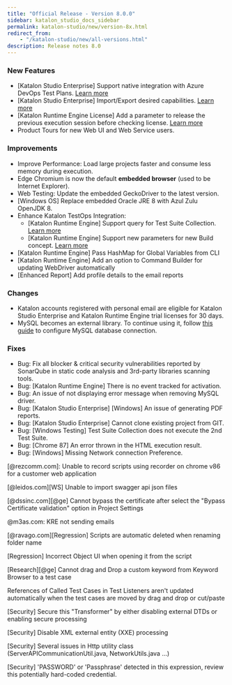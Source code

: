 ```yaml
---
title: "Official Release - Version 8.0.0" 
sidebar: katalon_studio_docs_sidebar
permalink: katalon-studio/new/version-8x.html
redirect_from:
    - "/katalon-studio/new/all-versions.html"
description: Release notes 8.0
---
```


### New Features

* [Katalon Studio Enterprise] Support native integration with Azure DevOps Test Plans. [Learn more](/katalon-studio/docs/azure-devops-test-plans.html)
* [Katalon Studio Enterprise] Import/Export desired capabilities. [Learn more](/katalon-studio/docs/import-export-desired-capabilities.html)
* [Katalon Runtime Engine License] Add a parameter to release the previous execution session before checking license. [Learn more]()
* Product Tours for new Web UI and Web Service users.

### Improvements

* Improve Performance: Load large projects faster and consume less memory during execution.
* Edge Chromium is now the default **embedded browser** (used to be Internet Explorer).
* Web Testing: Update the embedded GeckoDriver to the latest version.
* [Windows OS] Replace embedded Oracle JRE 8 with Azul Zulu OpenJDK 8.
* Enhance Katalon TestOps Integration:
    * [Katalon Runtime Engine] Support query for Test Suite Collection. [Learn more]()
    * [Katalon Runtime Engine] Support new parameters for new Build concept. [Learn more]()
* [Katalon Runtime Engine] Pass HashMap for Global Variables from CLI
* [Katalon Runtime Engine] Add an option to Command Builder for updating WebDriver automatically
* [Enhanced Report] Add profile details to the email reports

### Changes

* Katalon accounts registered with personal email are eligible for Katalon Studio Enterprise and Katalon Runtime Engine trial licenses for 30 days.
* MySQL becomes an external library. To continue using it, follow [this guide](/katalon-studio/tutorials/how-to-implement-ddt-mysql.html) to configure MySQL database connection.

### Fixes

* Bug: Fix all blocker & critical security vulnerabilities reported by SonarQube in static code analysis and 3rd-party libraries scanning tools. 
* Bug: [Katalon Runtime Engine] There is no event tracked for activation.
* Bug: An issue of not displaying error message when removing MySQL driver.
* Bug: [Katalon Studio Enterprise] [Windows] An issue of generating PDF reports.
* Bug: [Katalon Studio Enterprise] Cannot clone existing project from GIT.
* Bug: [Windows Testing] Test Suite Collection does not execute the 2nd Test Suite.
* Bug: [Chrome 87] An error thrown in the HTML execution result.
* Bug: [Windows] Missing Network connection Preference.


[@rezcomm.com]: Unable to record scripts using recorder on chrome v86 for a customer web application

[@leidos.com][WS] Unable to import swagger api json files

[@dssinc.com][@ge] Cannot bypass the certificate after select the "Bypass Certificate validation" option in Project Settings

@m3as.com: KRE not sending emails

[@ravago.com][Regression] Scripts are automatic deleted when renaming folder name

[Regression] Incorrect Object UI when opening it from the script

[Research][@ge] Cannot drag and Drop a custom keyword from Keyword Browser to a test case

References of Called Test Cases in Test Listeners aren't updated automatically when the test cases are moved by drag and drop or cut/paste

[Security] Secure this "Transformer" by either disabling external DTDs or enabling secure processing

[Security] Disable XML external entity (XXE) processing

[Security] Several issues in Http utility class (ServerAPICommunicationUtil.java, NetworkUtils.java ...)

[Security] 'PASSWORD' or 'Passphrase' detected in this expression, review this potentially hard-coded credential.
